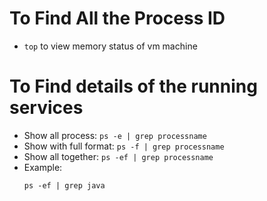 # To Find All the Process ID

- `top` to view memory status of vm machine

# To Find details of the running services

- Show all process: `ps -e | grep processname` 
- Show with full format: `ps -f | grep processname`
- Show all together: `ps -ef | grep processname`
- Example:
    ```
    ps -ef | grep java
    ```
